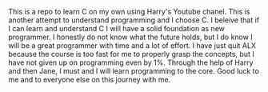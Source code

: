 This is a repo to learn C on my own using Harry's Youtube chanel.
This is another attempt to understand programming and I choose C.
I beleive that if I can learn and understand C I will have a solid foundation as new programmer.
I honestly do not know what the future holds, but I do know I will be a great programmer with time and a lot of effort.
I have just quit ALX because the course is too fast for me to properly grasp the concepts, but I have not given up on programming even by 1%.
Through the help of Harry and then Jane, I must and I will learn programming to the core.
Good luck to me and to everyone else on this journey with me.
